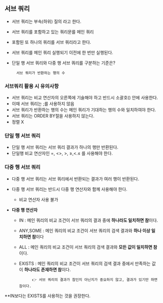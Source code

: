 ## 서브 쿼리

- 서브 쿼리는 부속(하위) 질의 라고 한다.
- 서브 쿼리를 포함하고 있는 쿼리문를 메인 쿼리
- 포함된 또 하나의 쿼리를 서브 쿼리라고 한다.
- 서브 쿼리를 메인 쿼리 실행되기 이전에 한 번만 실행된다.
- 단일 행 서브 쿼리와 다중 행 서브 쿼리를 구분하는 기준은?

        서브 쿼리가 반환하는 행의 수 

### 서브쿼리 활용 시 유의사항

- 서브 쿼리는 비교 연산자의 오른쪽에 기술해야 하고 반드시 소괄호() 안에 사용한다.
- 이때 서브 쿼리는 ;를 사용하지 않음
- 서브 쿼리가 반환하는 행의 수는 메인 쿼리가 기대하는 행의 수와 일치하여야 한다.
- 서브 쿼리는 ORDER BY절을 사용하지 않는다.
- 정렬 X
        

### 단일 행 서브 쿼리
- 단일 행 서브 쿼리는 서브 쿼리 결과가 하나의 행만 반환된다.
- 단일행 비교 연산자인 =, <>, >, ≥,<.≤ 를 사용해야 한다.

### 다중 행 서브 쿼리
- 다중 행 서브 쿼리는 서브 쿼리에서 반환되는 결과가 여러 행이 반환된다.
- 다중 행 서브 쿼리는 반드시 다중 행 연산자와 함께 사용해야 한다.
    - 비교 연산자 사용 불가
       
- **다중 행 연산자**
    - IN : 메인 쿼리의 비교 조건이 서브 쿼리의 결과 중에 **하나라도 일치하면 참**이다.
    - ANY,SOME : 메인 쿼리의 비교 조건이 서브 쿼리의 검색 결과와 **하나 이상 일치하면 참**이다
    - ALL : 메인 쿼리의 비교 조건이 서브 쿼리의 검색 결과와 **모든 값이 일치하면 참**이다.
    - EXISTS : 메인 쿼리의 비교 조건이 서브 쿼리의 검색 결과 중에서 만족하는 값이 **하나라도 존재하면 참**이다.


                👉 서브 쿼리의 결과가 참인지 아닌지가 중요하지 않고, 결과가 있기만 하면 참이다.

**IN보다는 EXISTS를 사용하는 것을 권장한다.
